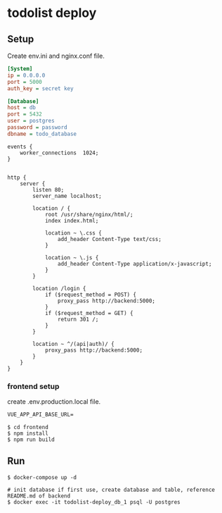 # todolist deploy

## Setup

Create env.ini and nginx.conf file.  

```ini
[System]
ip = 0.0.0.0
port = 5000
auth_key = secret key

[Database]
host = db
port = 5432
user = postgres
password = password
dbname = todo_database
```

```nginx
events {
    worker_connections  1024;
}


http {
    server {
		listen 80;
		server_name localhost;
		
		location / {
			root /usr/share/nginx/html/;
			index index.html;
		
			location ~ \.css {
				add_header Content-Type text/css;
			}
		
			location ~ \.js {
				add_header Content-Type application/x-javascript;
			}
		}
		
		location /login {
			if ($request_method = POST) {
				proxy_pass http://backend:5000;
			}
			if ($request_method = GET) {
				return 301 /;
			}
		}
	
		location ~ ^/(api|auth)/ {
			proxy_pass http://backend:5000;
		}
	}
}
```

### frontend setup

create .env.production.local file.

```txt
VUE_APP_API_BASE_URL=
```

```shell
$ cd frontend
$ npm install
$ npm run build
```


## Run

```shell
$ docker-compose up -d

# init database if first use, create database and table, reference README.md of backend
$ docker exec -it todolist-deploy_db_1 psql -U postgres
```
